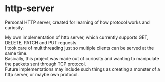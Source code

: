 # http-server
Personal HTTP server, created for learning of how protocol works and curiosity.


My own implementation of http server, which currently supports GET, DELETE, PATCH and PUT requests. <br>
I took care of multithreading just so multiple clients can be served at the same time. <br>
Basically, this project was made out of curiosity and wanting to manipulate the packets sent through TCP protocol. <br>
Future implementations may include such things as creating a monster of a http server, or maybe own protocol. 
